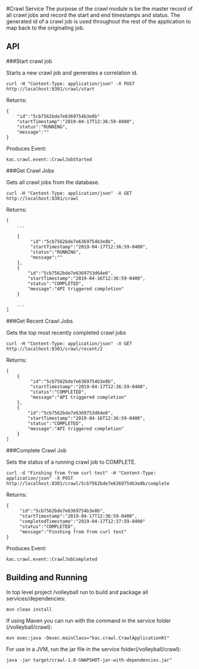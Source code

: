 #Crawl Service
The purpose of the crawl module is be the master record of all crawl jobs and record the start and end timestamps and status.  The generated id of a crawl job is used throughout the rest of the application to map back to the originating job.

## API
###Start crawl job

Starts a new crawl job and generates a correlation id.

    curl -H "Content-Type: application/json" -X POST http://localhost:8301/crawl/start

Returns:

    {
        "id":"5cb7562bde7e6369754b3e8b"
        "startTimestamp":"2019-04-17T12:36:59-0400",
        "status":"RUNNING",
        "message":""
    }

Produces Event:

    kac.crawl.event::CrawlJobStarted

###Get Crawl Jobs

Gets all crawl jobs from the database.

    curl -H "Content-Type: application/json" -X GET http://localhost:8301/crawl

Returns:

    [
        ...
        
        {
             "id":"5cb7562bde7e6369754b3e8b",
             "startTimestamp":"2019-04-17T12:36:59-0400",
             "status":"RUNNING",
             "message":""
        },
        {
            "id":"5cb7562bde7e6369753d64e6",
            "startTimestamp":"2019-04-16T12:36:59-0400",
            "status":"COMPLETED",
            "message":"API triggered completion"
        }
        
        ...
    ]
    
###Get Recent Crawl Jobs

Gets the top most recently completed crawl jobs

    curl -H "Content-Type: application/json" -X GET http://localhost:8301/crawl/recent/2

Returns:

    [
        {
             "id":"5cb7562bde7e6369754b3e8b",
             "startTimestamp":"2019-04-17T12:36:59-0400",
             "status":"COMPLETED",
             "message":"API triggered completion"
        },
        {
            "id":"5cb7562bde7e6369753d64e6",
            "startTimestamp":"2019-04-16T12:36:59-0400",
            "status":"COMPLETED",
            "message":"API triggered completion"
        }
    ]

###Complete Crawl Job

Sets the status of a running crawl job to COMPLETE.

    curl -d "Finshing from from curl test" -H "Content-Type: application/json" -X POST http://localhost:8301/crawl/5cb7562bde7e6369754b3e8b/complete

Returns:

    {
         "id":"5cb7562bde7e6369754b3e8b",
         "startTimestamp":"2019-04-17T12:36:59-0400",
         "completedTimestame":"2019-04-17T12:37:59-0400"
         "status":"COMPLETED",
         "message":"Finshing from from curl test"
    }

Produces Event:

    kac.crawl.event::CrawlJobCompleted

## Building and Running
In top level project /volleyball run to build and package all services/dependencies:

    mvn clean install

If using Maven you can run with the command in the service folder (/volleyball/crawl):

    mvn exec:java -Dexec.mainClass="kac.crawl.CrawlApplicationKt"

For use in a JVM, run the jar file in the service folder(/volleyball/crawl):

    java -jar target/crawl-1.0-SNAPSHOT-jar-with-dependencies.jar"

